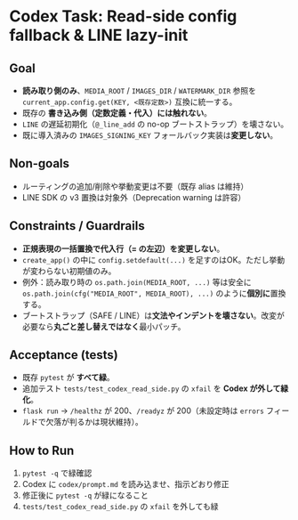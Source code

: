 # Codex Task: Read-side config fallback & LINE lazy-init

## Goal
- **読み取り側のみ**、`MEDIA_ROOT` / `IMAGES_DIR` / `WATERMARK_DIR` 参照を
  `current_app.config.get(KEY, <既存定数>)` 互換に統一する。
- 既存の **書き込み側（定数定義・代入）には触れない**。
- `LINE` の遅延初期化（`@_line_add` の no-op ブートストラップ）を壊さない。
- 既に導入済みの `IMAGES_SIGNING_KEY` フォールバック実装は**変更しない**。

## Non-goals
- ルーティングの追加/削除や挙動変更は不要（既存 alias は維持）
- LINE SDK の v3 置換は対象外（Deprecation warning は許容）

## Constraints / Guardrails
- **正規表現の一括置換で代入行（= の左辺）を変更しない**。
- `create_app()` の中に `config.setdefault(...)` を足すのはOK。ただし挙動が変わらない初期値のみ。
- 例外：読み取り時の `os.path.join(MEDIA_ROOT, ...)` 等は安全に `os.path.join(cfg("MEDIA_ROOT", MEDIA_ROOT), ...)` のように**個別に**置換する。
- ブートストラップ（SAFE / LINE）は**文法やインデントを壊さない**。改変が必要なら**丸ごと差し替えではなく**最小パッチ。

## Acceptance (tests)
- 既存 `pytest` が **すべて緑**。
- 追加テスト `tests/test_codex_read_side.py` の `xfail` を **Codex が外して緑化**。
- `flask run` → `/healthz` が 200、`/readyz` が 200（未設定時は `errors` フィールドで欠落が判るかは現状維持）。

## How to Run
1. `pytest -q` で緑確認
2. Codex に `codex/prompt.md` を読み込ませ、指示どおり修正
3. 修正後に `pytest -q` が緑になること
4. `tests/test_codex_read_side.py` の `xfail` を外しても緑
